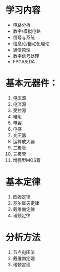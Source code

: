 # 学习内容
- 电路分析
- 数字/模拟电路
- 信号与系统
- 信息论/自动化理论
- 通信原理
- 数字信号处理
- FPGA/EDA

# 基本元器件：
1.  电压源
2.  电流源
3.  受控源
4.  电阻
5.  电容
6.  电感
7.  变压器
8.  运算放大器
9.  二极管
10. 三极管
11. 增强型MOS管

# 基本定律
1.  欧姆定律
2.  基尔霍夫定律
3.  戴维南定律
4.  诺顿定律

# 分析方法
1.  节点电压法
2.  戴维南定理
3.  诺顿定理
